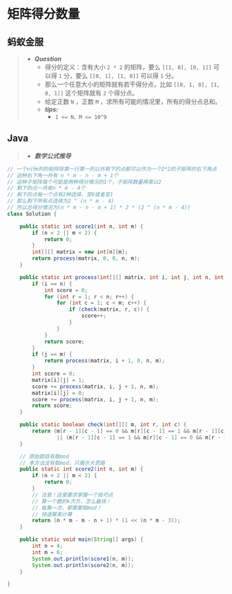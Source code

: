 # 矩阵得分数量

## 蚂蚁金服

> - ***Question***
>   - 得分的定义：含有大小 `2 * 2` 的矩阵，要么 `[[1, 0], [0, 1]]` 可以得 `1` 分，要么 `[[0, 1], [1, 0]]` 可以得 `1` 分。
>   - 那么一个任意大小的矩阵就有若干得分点，比如 `[[0, 1, 0], [1, 0, 1]]` 这个矩阵就有 `2` 个得分点。
>   - 给定正数 `N` ，正数 `M` ，求所有可能的情况里，所有的得分点总和。
>   - ***tips:***
>     - `1 <= N、M <= 10^9`

## Java

> - ***数学公式推导***

```java
// 一个n行m列的矩阵除第一行第一列以外剩下的点都可以作为一个2*2的子矩阵的右下角点
// 这种右下角一共有 n * m - n - m + 1个
// 这种子矩阵每个可能是两种得分情况的1个，子矩阵数量再乘以2
// 剩下的点一共有n * m - 4个
// 剩下的点每一个点有2种选择，变0或者变1
// 那么剩下所有点选择为2 ^ (n * m - 4)
// 所以总得分情况为(n * m - n - m + 1) * 2 * (2 ^ (n * m - 4))
class Solution {

    public static int score1(int n, int m) {
        if (n < 2 || m < 2) {
            return 0;
        }
        int[][] matrix = new int[n][m];
        return process(matrix, 0, 0, n, m);
    }

    public static int process(int[][] matrix, int i, int j, int n, int m) {
        if (i == n) {
            int score = 0;
            for (int r = 1; r < n; r++) {
                for (int c = 1; c < m; c++) {
                    if (check(matrix, r, c)) {
                        score++;
                    }
                }
            }
            return score;
        }
        if (j == m) {
            return process(matrix, i + 1, 0, n, m);
        }
        int score = 0;
        matrix[i][j] = 1;
        score += process(matrix, i, j + 1, n, m);
        matrix[i][j] = 0;
        score += process(matrix, i, j + 1, n, m);
        return score;
    }

    public static boolean check(int[][] m, int r, int c) {
        return (m[r - 1][c - 1] == 0 && m[r][c - 1] == 1 && m[r - 1][c] == 1 && m[r][c] == 0)
                || (m[r - 1][c - 1] == 1 && m[r][c - 1] == 0 && m[r - 1][c] == 0 && m[r][c] == 1);
    }

    // 原始题目有取mod
    // 本方法没有取mod，只展示大思路
    public static int score2(int n, int m) {
        if (n < 2 || m < 2) {
            return 0;
        }
        // 注意！这里要求掌握一个技巧点
        // 算一个数的k次方，怎么最快！
        // 每算一次，都需要取mod！
        // 快速幂来计算
        return (n * m - m - n + 1) * (1 << (n * m - 3));
    }

    public static void main(String[] args) {
        int n = 4;
        int m = 6;
        System.out.println(score1(n, m));
        System.out.println(score2(n, m));
    }

}
```
